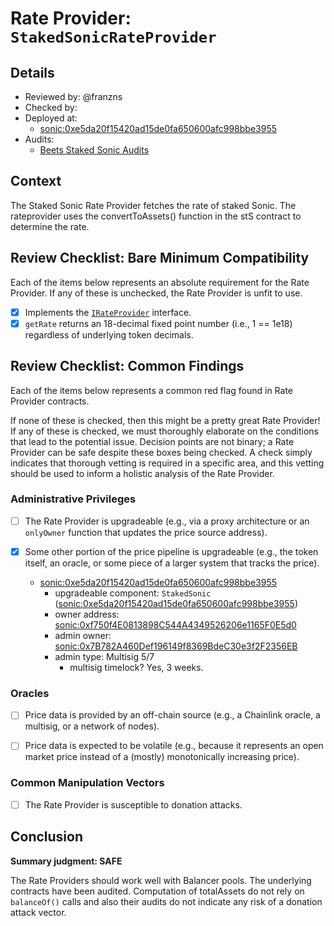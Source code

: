 # Rate Provider: `StakedSonicRateProvider`

## Details
- Reviewed by: @franzns
- Checked by: 
- Deployed at:
    - [sonic:0xe5da20f15420ad15de0fa650600afc998bbe3955](https://sonicscan.org/address/0xe5da20f15420ad15de0fa650600afc998bbe3955#code)
- Audits:
    - [Beets Staked Sonic Audits](https://github.com/beethovenxfi/sonic-staking/tree/main/audits)

## Context
The Staked Sonic Rate Provider fetches the rate of staked Sonic. The rateprovider uses the convertToAssets() function in the stS contract to determine the rate.

## Review Checklist: Bare Minimum Compatibility
Each of the items below represents an absolute requirement for the Rate Provider. If any of these is unchecked, the Rate Provider is unfit to use.

- [x] Implements the [`IRateProvider`](https://github.com/balancer/balancer-v2-monorepo/blob/bc3b3fee6e13e01d2efe610ed8118fdb74dfc1f2/pkg/interfaces/contracts/pool-utils/IRateProvider.sol) interface.
- [x] `getRate` returns an 18-decimal fixed point number (i.e., 1 == 1e18) regardless of underlying token decimals.

## Review Checklist: Common Findings
Each of the items below represents a common red flag found in Rate Provider contracts.

If none of these is checked, then this might be a pretty great Rate Provider! If any of these is checked, we must thoroughly elaborate on the conditions that lead to the potential issue. Decision points are not binary; a Rate Provider can be safe despite these boxes being checked. A check simply indicates that thorough vetting is required in a specific area, and this vetting should be used to inform a holistic analysis of the Rate Provider.

### Administrative Privileges
- [ ] The Rate Provider is upgradeable (e.g., via a proxy architecture or an `onlyOwner` function that updates the price source address).

- [x] Some other portion of the price pipeline is upgradeable (e.g., the token itself, an oracle, or some piece of a larger system that tracks the price).
    - [sonic:0xe5da20f15420ad15de0fa650600afc998bbe3955](https://sonicscan.org/address/0xe5da20f15420ad15de0fa650600afc998bbe3955#code)
        - upgradeable component: `StakedSonic` ([sonic:0xe5da20f15420ad15de0fa650600afc998bbe3955](https://sonicscan.org/address/0xe5da20f15420ad15de0fa650600afc998bbe3955#code))
        - owner address: [sonic:0xf750f4E0813898C544A4349526206e1165F0E5d0](https://sonicscan.org/address/0xf750f4E0813898C544A4349526206e1165F0E5d0)
        - admin owner: [sonic:0x7B782A460Def196149f8369BdeC30e3f2F2356EB](https://sonicscan.org/address/0x7B782A460Def196149f8369BdeC30e3f2F2356EB)
        - admin type: Multisig 5/7
            - multisig timelock? Yes, 3 weeks.


### Oracles
- [ ] Price data is provided by an off-chain source (e.g., a Chainlink oracle, a multisig, or a network of nodes).

- [ ] Price data is expected to be volatile (e.g., because it represents an open market price instead of a (mostly) monotonically increasing price).

### Common Manipulation Vectors
- [ ] The Rate Provider is susceptible to donation attacks.

## Conclusion
**Summary judgment: SAFE**

The Rate Providers should work well with Balancer pools. The underlying contracts have been audited. Computation of totalAssets do not rely on `balanceOf()` calls and also their audits do not indicate any risk of a donation attack vector.